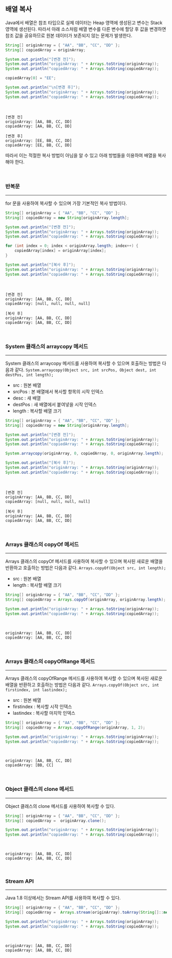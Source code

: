 ## 배열 복사

Java에서 배열은 참조 타입으로 실제 데이터는 Heap 영역에 생성된고 변수는 Stack 영역에 생선된다.
따라서 아래 소스처럼 배열 변수를 다른 변수에 할당 후 값을 변경하면 참조 값을 공유하므로 원본 데이터가 보존되지 않는 문제가 발생한다.

```java
String[] originArray = { "AA", "BB", "CC", "DD" };
String[] copiedArray = originArray;

System.out.println("[변경 전]");
System.out.println("originArray: " + Arrays.toString(originArray));
System.out.println("copiedArray: " + Arrays.toString(copiedArray));

copiedArray[0] = "EE";

System.out.println("\n[변경 후]");
System.out.println("originArray: " + Arrays.toString(originArray));
System.out.println("copiedArray: " + Arrays.toString(copiedArray));
```

<br>

```
[변경 전]
originArray: [AA, BB, CC, DD]
copiedArray: [AA, BB, CC, DD]

[변경 후]
originArray: [EE, BB, CC, DD]
copiedArray: [EE, BB, CC, DD]
```

따라서 이는 적절한 복사 방법이 아님을 알 수 있고 아래 방법들을 이용하여 배열을 복사해야 한다.

<br>

### 반복문
---

for 문을 사용하여 복사할 수 있으며 가장 기본적인 복사 방법이다.

```java
String[] originArray = { "AA", "BB", "CC", "DD" };
String[] copiedArray = new String[originArray.length];

System.out.println("[변경 전]");
System.out.println("originArray: " + Arrays.toString(originArray));
System.out.println("copiedArray: " + Arrays.toString(copiedArray));

for (int index = 0; index < originArray.length; index++) {
    copiedArray[index] = originArray[index];
}

System.out.println("[복사 후]");
System.out.println("originArray: " + Arrays.toString(originArray));
System.out.println("copiedArray: " + Arrays.toString(copiedArray));
```

<br>

```
[변경 전]
originArray: [AA, BB, CC, DD]
copiedArray: [null, null, null, null]

[복사 후]
originArray: [AA, BB, CC, DD]
copiedArray: [AA, BB, CC, DD]
```

<br>

### System 클래스의 arraycopy 메서드
---

System 클래스의 arraycopy 메서드를 사용하여 복사할 수 있으며 호출하는 방법은 다음과 같다.
`System.arraycopy(Object src, int srcPos, Object dest, int destPos, int length);`

- src : 원본 배열
- srcPos : 본 배열에서 복사할 항목의 시작 인덱스
- desc : 새 배열
- destPos : 새 배열에서 붙여넣을 시작 인덱스
- length : 복사할 배열 크기

```java
String[] originArray = { "AA", "BB", "CC", "DD" };
String[] copiedArray = new String[originArray.length];

System.out.println("[변경 전]");
System.out.println("originArray: " + Arrays.toString(originArray));
System.out.println("copiedArray: " + Arrays.toString(copiedArray));

System.arraycopy(originArray, 0, copiedArray, 0, originArray.length);

System.out.println("[복사 후]");
System.out.println("originArray: " + Arrays.toString(originArray));
System.out.println("copiedArray: " + Arrays.toString(copiedArray));
```

<br>

```
[변경 전]
originArray: [AA, BB, CC, DD]
copiedArray: [null, null, null, null]

[복사 후]
originArray: [AA, BB, CC, DD]
copiedArray: [AA, BB, CC, DD]
```

<br>

### Arrays 클래스의 copyOf 메서드
---

Arrays 클래스의 copyOf 메서드를 사용하여 복사할 수 있으며 복사된 새로운 배열을 반환하고 호출하는 방법은 다음과 같다.
`Arrays.copyOf(Object src, int length);`

- src : 원본 배열
- length : 복사할 배열 크기


```java
String[] originArray = { "AA", "BB", "CC", "DD" };
String[] copiedArray = Arrays.copyOf(originArray, originArray.length);

System.out.println("originArray: " + Arrays.toString(originArray));
System.out.println("copiedArray: " + Arrays.toString(copiedArray));
```

<br>

```
originArray: [AA, BB, CC, DD]
copiedArray: [AA, BB, CC, DD]
```

<br>

### Arrays 클래스의 copyOfRange 메서드
---

Arrays 클래스의 copyOfRange 메서드를 사용하여 복사할 수 있으며 복사된 새로운 배열을 반환하고 호출하는 방법은 다음과 같다.
`Arrays.copyOf(Object src, int firstindex, int lastindex);`

- src : 원본 배열
- firstindex : 복사할 시작 인덱스
- lastindex : 복사할 마지막 인덱스

```java
String[] originArray = { "AA", "BB", "CC", "DD" };
String[] copiedArray = Arrays.copyOfRange(originArray, 1, 2);

System.out.println("originArray: " + Arrays.toString(originArray));
System.out.println("copiedArray: " + Arrays.toString(copiedArray));
```

<br>

```
originArray: [AA, BB, CC, DD]
copiedArray: [BB, CC]
```

<br>

### Object 클래스의 clone 메서드
---

Object 클래스의 clone 메서드를 사용하여 복사할 수 있다.

```java
String[] originArray = { "AA", "BB", "CC", "DD" };
String[] copiedArray =  originArray.clone();

System.out.println("originArray: " + Arrays.toString(originArray));
System.out.println("copiedArray: " + Arrays.toString(copiedArray));
```

<br>

```
originArray: [AA, BB, CC, DD]
copiedArray: [AA, BB, CC, DD]
```

<br>

### Stream API
---
 
Java 1.8 이상에서는 Stream API를 사용하여 복사할 수 있다.

```java
String[] originArray = { "AA", "BB", "CC", "DD" };
String[] copiedArray =  Arrays.stream(originArray).toArray(String[]::new);

System.out.println("originArray: " + Arrays.toString(originArray));
System.out.println("copiedArray: " + Arrays.toString(copiedArray));
```

<br>

```
originArray: [AA, BB, CC, DD]
copiedArray: [AA, BB, CC, DD]
```
